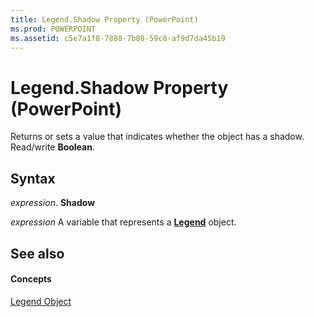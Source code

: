 ```yaml
---
title: Legend.Shadow Property (PowerPoint)
ms.prod: POWERPOINT
ms.assetid: c5e7a1f8-7888-7b08-59c8-af9d7da45b19
---
```



# Legend.Shadow Property (PowerPoint)

Returns or sets a value that indicates whether the object has a shadow. Read/write  **Boolean**.


## Syntax

 _expression_. **Shadow**

 _expression_ A variable that represents a **[Legend](legend-object-powerpoint.md)** object.


## See also


#### Concepts


[Legend Object](legend-object-powerpoint.md)

